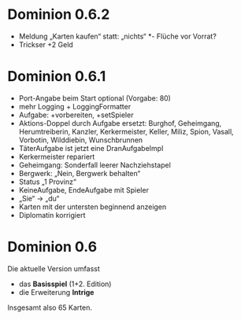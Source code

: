 # Dominion 0.6.2

- Meldung „Karten kaufen“ statt: „nichts“
*- Flüche vor Vorrat?
- Trickser +2 Geld


# Dominion 0.6.1

* Port-Angabe beim Start optional (Vorgabe: 80)
* mehr Logging + LoggingFormatter
* Aufgabe: +vorbereiten, +setSpieler
* Aktions-Doppel durch Aufgabe ersetzt: Burghof, Geheimgang, Herumtreiberin, Kanzler, Kerkermeister, Keller, Miliz, Spion, Vasall, Vorbotin, Wilddiebin, Wunschbrunnen
* TäterAufgabe ist jetzt eine DranAufgabeImpl
* Kerkermeister repariert
* Geheimgang: Sonderfall leerer Nachziehstapel
* Bergwerk: „Nein, Bergwerk behalten“
* Status „1 Provinz“
* KeineAufgabe, EndeAufgabe mit Spieler
* „Sie“ -> „du“
* Karten mit der untersten beginnend anzeigen
* Diplomatin korrigiert

# Dominion 0.6

Die aktuelle Version umfasst
* das **Basisspiel** (1+2. Edition)
* die Erweiterung **Intrige**

Insgesamt also 65 Karten.